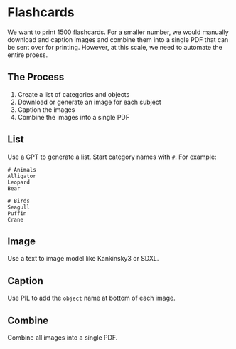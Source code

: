 # Flashcards
We want to print 1500 flashcards. For a smaller number, we would manually download and caption images and combine them into a single PDF that can be sent over for printing. However, at this scale, we need to automate the entire proess.

## The Process
1. Create a list of categories and objects
1. Download or generate an image for each subject
1. Caption the images
1. Combine the images into a single PDF

## List
Use a GPT to generate a list. Start category names with `#`. For example:
```
# Animals
Alligator
Leopard
Bear

# Birds
Seagull
Puffin
Crane
```

## Image
Use a text to image model like Kankinsky3 or SDXL.

## Caption
Use PIL to add the `object` name at bottom of each image.

## Combine
Combine all images into a single PDF.
